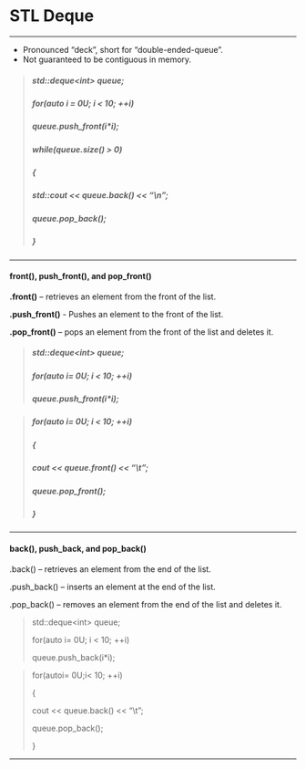 # STL Deque

---

* Pronounced “deck”, short for “double-ended-queue”.
* Not guaranteed to be contiguous in memory.

> ##### std::deque&lt;int&gt; queue;
>
> ##### for\(auto i = 0U; i &lt; 10; ++i\)
>
> ##### queue.push\_front\(i\*i\);
>
> ##### while\(queue.size\(\) &gt; 0\)
>
> ##### {
>
> ##### std::cout &lt;&lt; queue.back\(\) &lt;&lt; “\n”;
>
> ##### queue.pop\_back\(\);
>
> ##### }

---

#### front\(\), push\_front\(\), and pop\_front\(\)

**.front\(\)** – retrieves an element from the front of the list.

**.push\_front\(\)** - Pushes an element to the front of the list.

**.pop\_front\(\)** – pops an element from the front of the list and deletes it.

> ##### std::deque&lt;int&gt; queue;
>
> ##### for\(auto i= 0U; i &lt; 10; ++i\)
>
> ##### queue.push\_front\(i\*i\);

### 

##### 

> ##### for\(auto i= 0U; i &lt; 10; ++i\)
>
> ##### {
>
> ##### cout &lt;&lt; queue.front\(\) &lt;&lt; “\t”;
>
> ##### queue.pop\_front\(\);
>
> ##### }

---

#### back\(\), push\_back, and pop\_back\(\)

.back\(\) – retrieves an element from the end of the list.

.push\_back\(\) – inserts an element at the end of the list.

.pop\_back\(\) – removes an element from the end of the list and deletes it.

> std::deque&lt;int&gt; queue;
>
> for\(auto i= 0U; i &lt; 10; ++i\)
>
> queue.push\_back\(i\*i\);





> for\(autoi= 0U;i&lt; 10; ++i\)
>
> {
>
> cout &lt;&lt; queue.back\(\) &lt;&lt; “\t”;
>
> queue.pop\_back\(\);
>
> }

---

